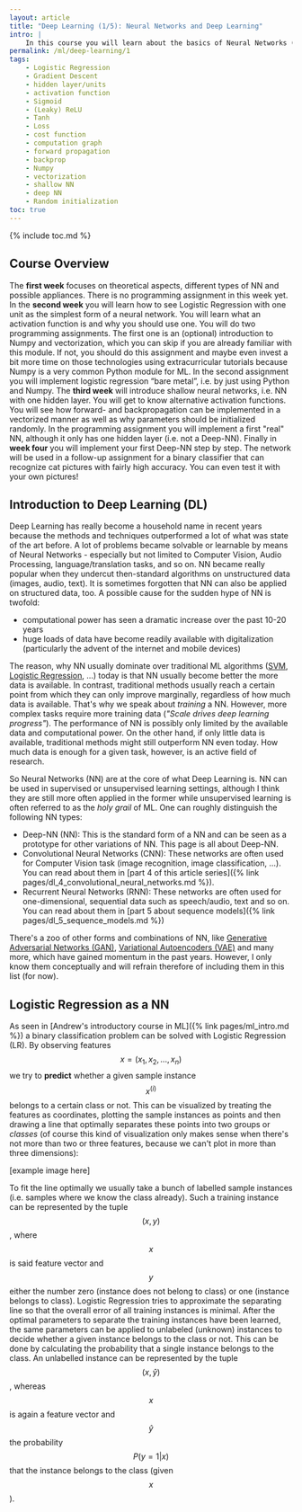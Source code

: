 ```yaml
---
layout: article
title: "Deep Learning (1/5): Neural Networks and Deep Learning"
intro: | 
    In this course you will learn about the basics of Neural Networks (NN). You will get to know the nuts and bolts of neural networks. Starting out with simple Logistic Regression with a single node you gradually add complexity by expanding this to a one-layer network and finally a deep network with multiple layers. You will also get a short introduction of Python, IPython notebooks and Numpy in the first programming assignment.
permalink: /ml/deep-learning/1
tags:
    - Logistic Regression
    - Gradient Descent
    - hidden layer/units
    - activation function
    - Sigmoid
    - (Leaky) ReLU
    - Tanh
    - Loss
    - cost function
    - computation graph
    - forward propagation
    - backprop
    - Numpy
    - vectorization
    - shallow NN
    - deep NN
    - Random initialization
toc: true
---
```


{% include toc.md %}

## Course Overview
The **first week** focuses on theoretical aspects, different types of NN and possible appliances. There is no programming assignment in this week yet.
In the **second week** you will learn how to see Logistic Regression with one unit as the simplest form of a neural network. You will learn what an activation function is and why you should use one. You will do two programming assignments. The first one is an (optional) introduction to Numpy and vectorization, which you can skip if you are already familiar with this module. If not, you should do this assignment and maybe even invest a bit more time on those technologies using extracurricular tutorials because Numpy is a very common Python module for ML. In the second assignment you will implement logistic regression “bare metal”, i.e. by just using Python and Numpy.
The **third week** will introduce shallow neural networks, i.e. NN with one hidden layer. You will get to know alternative activation functions. You will see how forward- and backpropagation can be implemented in a vectorized manner as well as why parameters should be initialized randomly. In the programming assignment you will implement a first "real" NN, although it only has one hidden layer (i.e. not a Deep-NN).
Finally in **week four** you will implement your first Deep-NN step by step. The network will be used in a follow-up assignment for a binary classifier that can recognize cat pictures with fairly high accuracy. You can even test it with your own pictures!

## Introduction to Deep Learning (DL)
Deep Learning has really become a household name in recent years because the methods and techniques outperformed a lot of what was state of the art before. A lot of problems became solvable or learnable by means of Neural Networks - especially but not limited to Computer Vision, Audio Processing, language/translation tasks, and so on. NN became really popular when they undercut then-standard algorithms on unstructured data (images, audio, text). It is sometimes forgotten that NN can also be applied on structured data, too.
A possible cause for the sudden hype of NN is twofold:

* computational power has seen a dramatic increase over the past 10-20 years
* huge loads of data have become readily available with digitalization (particularly the advent of the internet and mobile devices)
 
The reason, why NN usually dominate over traditional ML algorithms ([SVM](https://en.wikipedia.org/wiki/Support_vector_machine), [Logistic Regression](https://en.wikipedia.org/wiki/Logistic_regression), ...) today is that NN usually become better the more data is available. In contrast, traditional methods usually reach a certain point from which they can only improve marginally, regardless of how much data is available. That's why we speak about _training_ a NN. However, more complex tasks require more training data (_"Scale drives deep learning progress"_). The performance of NN is possibly only limited by the available data and computational power. On the other hand, if only little data is available, traditional methods might still outperform NN even today. How much data is enough for a given task, however, is an active field of research.

So Neural Networks (NN) are at the core of what Deep Learning is. NN can be used in supervised or unsupervised learning settings, although I think they are still more often applied in the former while unsupervised learning is often referred to as the _holy grail_ of ML. One can roughly distinguish the following NN types:

* Deep-NN (NN): This is the standard form of a NN and can be seen as a prototype for other variations of NN. This page is all about Deep-NN.
* Convolutional Neural Networks (CNN): These networks are often used for Computer Vision task (image recognition, image classification, ...). You can read about them in [part 4 of this article series]({% link pages/dl_4_convolutional_neural_networks.md %}).
* Recurrent Neural Networks (RNN): These networks are often used for one-dimensional, sequential data such as speech/audio, text and so on. You can read about them in [part 5 about sequence models]({% link pages/dl_5_sequence_models.md %})

There's a zoo of other forms and combinations of NN, like [Generative Adversarial Networks (GAN)](https://en.wikipedia.org/wiki/Generative_adversarial_network), [Variational Autoencoders (VAE)](https://en.wikipedia.org/wiki/Autoencoder) and many more, which have gained momentum in the past years. However, I only know them conceptually and will refrain therefore of including them in this list (for now).

## Logistic Regression as a NN

As seen in [Andrew's introductory course in ML]({% link pages/ml_intro.md %}) a binary classification problem can be solved with Logistic Regression (LR). By observing features $$x=(x_1, x_2, ..., x_n)$$ we try to **predict** whether a given sample instance $$x^{(i)}$$ belongs to a certain class or not. This can be visualized by treating the features as coordinates, plotting the sample instances as points and then drawing a line that optimally separates these points into two groups or _classes_ (of course this kind of visualization only makes sense when there's not more than two or three features, because we can't plot in more than three dimensions):

\[example image here\]

To fit the line optimally we usually take a bunch of labelled sample instances (i.e. samples where we know the class already). Such a training instance can be represented by the tuple $$(x,y)$$, where $$x$$ is said feature vector and $$y$$ either the number zero (instance does not belong to class) or one (instance belongs to class). Logistic Regression tries to approximate the separating line so that the overall error of all training instances is minimal. After the optimal parameters to separate the training instances have been learned, the same parameters can be applied to unlabeled (unknown) instances to decide whether a given instance belongs to the class or not. This can be done by calculating the probability that a single instance belongs to the class. An unlabelled instance can be represented by the tuple $$(x,\hat{y})$$, whereas $$x$$ is again a feature vector and $$\hat{y}$$ the probability $$P(y=1|x)$$ that the instance belongs to the class (given $$x$$).